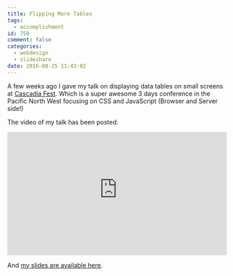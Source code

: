 ```yaml
---
title: Flipping More Tables
tags:
  - accomplishment
id: 758
comment: false
categories:
  - webdesign
  - slideshare
date: 2016-08-25 11:43:02
---
```


A few weeks ago I gave my talk on displaying data tables on small screens at [Cascadia Fest](http://2016.cascadiafest.org/). Which is a super awesome 3 days conference in the Pacific North West focusing on CSS and JavaScript (Browser and Server side!)

The video of my talk has been posted:
<iframe width="500" height="281" src="https://www.youtube-nocookie.com/embed/bGlULfoY6Ls?rel=0" frameborder="0" allowfullscreen></iframe>

And [my slides are available here](http://www.slideshare.net/stephaniehobson/flipping-tables-displaying-data-on-small-screens-201608).